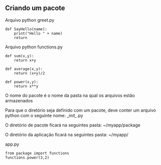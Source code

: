 ## Criando um pacote

Arquivo python greet.py
```
def SayHello(name):
    print("Hello " + name)
    return
```

Arquivo python functions.py
```
def sum(x,y):
    return x+y

def average(x,y):
    return (x+y)/2

def power(x,y):
    return x**y
```

O nome do pacote é o nome da pasta na qual os arquivos estão armazenados

Para que o diretório seja definido com um pacote, deve conter um arquivo python com o seguinte nome: \__init\__.py 

O diretório de pacote ficará na seguintes pasta: ~/myapp/package

O diretório da aplicação ficará na seguintes pasta: ~/myapp/

app.py
```
from package import functions
functions.power(3,2)
```
